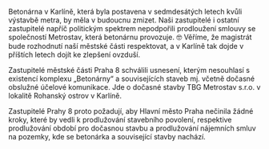 


Betonárna v Karlíně, která byla postavena v sedmdesátých letech kvůli výstavbě metra, by měla v budoucnu zmizet. Naši zastupitelé i ostatní zastupitelé napříč politickým spektrem nepodpořili prodloužení smlouvy se společností Metrostav, která betonárnu provozuje. 🤓
Věříme, že magistrát bude rozhodnutí naší městské části respektovat, a v Karlíně tak dojde v příštích letech dojít ke zlepšení ovzduší.

Zastupitelé městské části Praha 8 schválili usnesení, kterým nesouhlasí s existencí komplexu „Betonárny“ a souvisejících staveb mj. včetně dočasné obslužné účelové komunikace. Jde o dočasné stavby TBG Metrostav s.r.o. v lokalitě Rohanský ostrov v Karlíně.
 
Zastupitelé Prahy 8 proto požadují, aby Hlavní město Praha nečinila žádné kroky, které by vedli k prodlužování stavebního povolení, respektive prodlužování období pro dočasnou stavbu a prodlužování nájemních smluv na pozemky, kde se betonárka a související stavby nachází.

